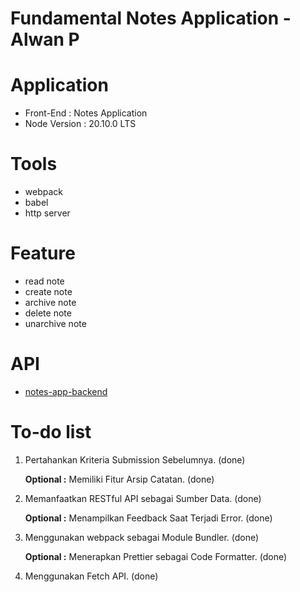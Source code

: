 # Fundamental Notes Application - Alwan P

# Application
+ Front-End : Notes Application
+ Node Version : 20.10.0 LTS

# Tools
+ webpack
+ babel
+ http server

# Feature
+ read note
+ create note
+ archive note
+ delete note
+ unarchive note

# API
+ [notes-app-backend](https://notes-api.dicoding.dev/v2#/)

# To-do list
1. Pertahankan Kriteria Submission Sebelumnya. (done)
    
   **Optional :** Memiliki Fitur Arsip Catatan. (done)
    
2. Memanfaatkan RESTful API sebagai Sumber Data. (done)
    
   **Optional :** Menampilkan Feedback Saat Terjadi Error. (done)
    
3. Menggunakan webpack sebagai Module Bundler. (done)
    
    **Optional :** Menerapkan Prettier sebagai Code Formatter. (done)
    
4. Menggunakan Fetch API. (done)
